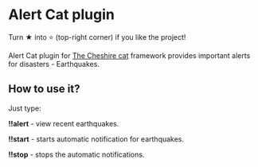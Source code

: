 # Alert Cat plugin
Turn ★ into ⭐ (top-right corner) if you like the project!

Alert Cat plugin for [The Cheshire cat](https://github.com/cheshire-cat-ai/core) framework provides important alerts for disasters - Earthquakes. 

## How to use it? 

Just type: 

<b>!!alert</b> - view recent earthquakes. 

<b>!!start</b> - starts automatic notification for earthquakes. 

<b>!!stop</b> - stops the automatic notifications.
